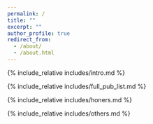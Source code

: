 ```yaml
---
permalink: /
title: ""
excerpt: ""
author_profile: true
redirect_from: 
  - /about/
  - /about.html
---
```


<span class='anchor' id='about-me'></span>
{% include_relative includes/intro.md %}

{% include_relative includes/full_pub_list.md %}

{% include_relative includes/honers.md %}

{% include_relative includes/others.md %}

